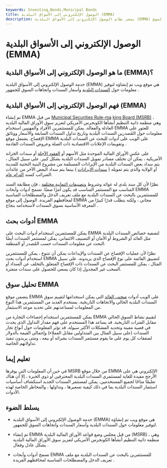 ```yaml
---
keywords: Investing,Bonds,Municipal Bonds
title: الوصول الإلكتروني إلى الأسواق البلدية (EMMA)
description: يسعى نظام الوصول الإلكتروني إلى الأسواق البلدية (EMMA) إلى تزويد الجمهور بالمعلومات حول السندات البلدية وأسعار السندات واتجاهات السوق.
---
```


# الوصول الإلكتروني إلى الأسواق البلدية (EMMA)
## ما هو الوصول الإلكتروني إلى الأسواق البلدية (EMMA)؟

خدمة الوصول الإلكتروني إلى الأسواق البلدية (EMMA) هي موقع ويب تم إنشاؤه لتوفير معلومات حول [السندات البلدية](/municipalbond) وأسعار السندات واتجاهات السوق للجمهور .

## فهم الوصول الإلكتروني إلى الأسواق البلدية (EMMA)

تم إنشاء EMMA من قبل [Municipal Securities Rule-ma](/msrb) [king Board (MSRB)](/msrb) ، وهي منظمة ذاتية التنظيم أنشأها الكونجرس الأمريكي لتعزيز سوق الأوراق المالية البلدية العادلة والفعالة. يمكن للمستثمرين الأفراد والمهنيين استخدام EMMA للعثور على معلومات حول المُصدرين السندات البلدية وتاريخ تداول السندات السابقة والأسعار ووثائق الإفصاح. يشتمل موقع EMMA على الويب على أدوات للبحث عن السندات البلدية وتقويمات الإعلانات الاقتصادية ذات الصلة وعروض السندات القادمة .

على عكس الأوراق المالية الموحدة مثل الأسهم أو [العقود الآجلة](/futurescontract) أو سندات الخزانة الأمريكية ، يمكن أن تختلف مصادر تمويل السندات البلدية بشكل كبير. على سبيل المثال ، يتم سداد بعض السندات البلدية من الإيرادات المستلمة من مشروع البنية التحتية للمدينة أو الولاية والذي يتم تمويله ( [سندات الإيرادات](/revenuebond) ) بينما يتم سداد البعض الآخر من عائدات الضرائب كسند [التزام عام](/generalobligationbond).

نظرًا لأن كل سند بلدي له عوائد وشروط [وتصنيفات ائتمانية مختلفة](/creditrating) ، فإن مطابقة السند المناسب مع المستثمر المناسب قد يكون أمرًا صعبًا. تسمح أدوات وأبحاث EMMA للمستثمرين بالبحث عن السندات البلدية مع ملف تعريف الدخل والمصطلحات المناسبة لمحافظهم الفريدة. الوصول إلى موقع EMMA مجاني ، ولكنه يتطلب قدرًا كبيرًا من المعرفة الأساسية بسوق السندات لاستخدامه بنجاح .

## أدوات بحث EMMA

يمكن للمستثمرين استخدام أدوات البحث على EMMA لتصفية خصائص السندات البلدية مثل العائد أو الشروط أو الأمان أو التصنيف الائتماني. يمكن لمستثمر السندات أيضًا البحث عن معلومات السندات حسب المُصدر أو المنطقة.

نظرًا لأن عمليات الإفصاح عن السندات والإيداعات يمكن أن تتنوع ، يمكن للمستثمرين استخدام أدوات بحث EMMA لتضييق القائمة على نوع الإفصاح الذي يريدونه. على سبيل المثال ، يمكن للمستثمر البحث عن السندات ذات الإفصاح المتعلق بالتخلف عن السداد أو السحب غير المجدول إذا كان يسعى للحصول على سندات متعثرة.

## تحليل سوق EMMA

يتضمن موقع EMMA على الويب أدوات [منحنى العائد](/yieldcurve) التي يمكن استخدامها لتقييم سوق السندات البلدية الحالي والاتجاهات التاريخية. يستخدم العديد من المستثمرين هذا النوع من المعلومات لمساعدتهم على تحديد موعد الاستثمار.

يمكن للمستثمرين استخدام إحصاءات التجارة من EMMA لتقييم نشاط السوق الحالي مقابل الفترات التاريخية. قد يساعد هذا المستخدم على فهم مقدار التداول الذي يحدث في قضية معينة وتحديد المشكلات الأكثر سيولة. قد تؤثر المعلومات حول أنواع تجار السندات (على سبيل المثال بين المتداولين مقابل العملاء) وإجمالي القيمة بالدولار لصفقات كل يوم على ما يقوم مستثمر السندات بشرائه أو بيعه ، ومتى يريدون تنفيذ تداولاتهم الخاصة.

## تعليم إيما

في حين أن المعلومات التي يوفرها MSRB من خلال موقع EMMA الإلكتروني هي على الأرجح مفيدة للغاية لمستثمري السندات البلدية المحترفين أو ذوي الخبرة ، إلا أن هناك تعليمًا متاحًا لجميع المستخدمين. يمكن لمستثمر السندات الجديد استكشاف أساسيات استثمار السندات البلدية بما في ذلك كيفية تسعيرها ، وتداولها ، والمخاطر الخاصة لهذه الأدوات.

## يسلط الضوء

- خدمة الوصول الإلكتروني إلى الأسواق البلدية (EMMA) هي موقع ويب تم إنشاؤه لتوفير معلومات حول السندات البلدية وأسعار السندات واتجاهات السوق للجمهور.

- تم إنشاء EMMA من قبل مجلس وضع قواعد الأوراق المالية البلدية (MSRB) ، وهي منظمة ذاتية التنظيم أنشأها الكونجرس الأمريكي لتعزيز سوق الأوراق المالية البلدية بشكل عادل وفعال .

- تسمح أدوات وأبحاث EMMA للمستثمرين بالبحث عن السندات البلدية مع ملف تعريف الدخل والمصطلحات المناسبة لمحافظهم الفريدة .

